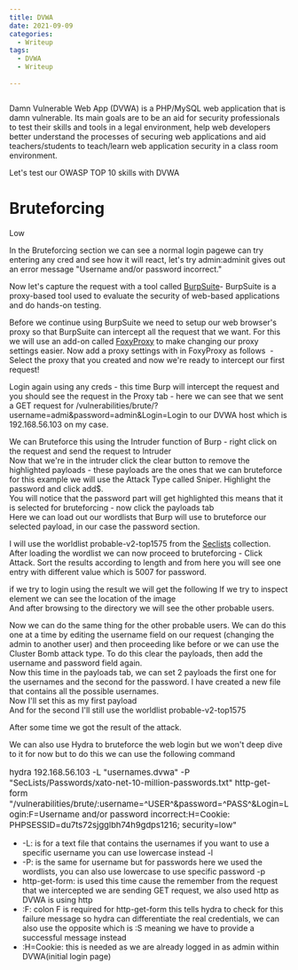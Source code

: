 ```yaml
---
title: DVWA
date: 2021-09-09
categories:
  - Writeup
tags:
  - DVWA
  - Writeup
  
---
```

<p><img src="/assets/images/dvwa.png" alt="" /></p>

<p>Damn Vulnerable Web App (DVWA) is a PHP/MySQL web application that is damn vulnerable. Its main goals are to be an aid for security professionals to test their skills and tools in a legal environment, help web developers better understand the processes of securing web applications and aid teachers/students to teach/learn web application security in a class room environment.</p>

<p>Let's test our OWASP TOP 10 skills with DVWA</p>

<h1>Bruteforcing</h1>
<p>Low</p>

<p>In the Bruteforcing section we can see a normal login page<img src="/assets/images/dvwa/bruteforcing/1.png" alt="" />we can try entering any cred and see how it will react, let's try admin:admin<img src="/assets/images/dvwa/bruteforcing/1-2.png" alt="" />it gives out an error message "Username and/or password incorrect."</p>

<p>Now let's capture the request with a tool called <a href="https://portswigger.net/burp/communitydownload">BurpSuite</a>- BurpSuite is a proxy-based tool used to evaluate the security of web-based applications and do hands-on testing. </p>

<p>Before we continue using BurpSuite we need to setup our web browser's proxy so that BurpSuite can intercept all the request that we want. For this we will use an add-on called <a href="https://addons.mozilla.org/en-US/firefox/addon/foxyproxy-standard/">FoxyProxy</a> to make changing our proxy settings easier. Now add a proxy settings with in FoxyProxy as follows <img src="/assets/images/dvwa/bruteforcing/1-3.png" alt="" /> - Select the proxy that you created and now we're ready to intercept our first request!</p>

<p>Login again using any creds - this time Burp will intercept the request and you should see the request in the Proxy tab<img src="/assets/images/dvwa/bruteforcing/2.png" alt="" /> - here we can see that we sent a GET request for /vulnerabilities/brute/?username=admi&password=admin&Login=Login to our DVWA host which is 192.168.56.103 on my case.</p>

<p>We can Bruteforce this using the Intruder function of Burp - right click on the request and send the request to Intruder<img src="/assets/images/dvwa/bruteforcing/3.png" alt="" /><br>Now that we're in the intruder click the clear button to remove the highlighted payloads - these payloads are the ones that we can bruteforce for this example we will use the Attack Type called Sniper. Highlight the password and click add$.<br><img src="/assets/images/dvwa/bruteforcing/4.png" alt="" />You will notice that the password part will get highlighted this means that it is selected for bruteforcing - now click the payloads tab<br><img src="/assets/images/dvwa/bruteforcing/5.png" alt="" />Here we can load out our wordlists that Burp will use to bruteforce our selected payload, in our case the password section.</p>

<p>I will use the worldlist probable-v2-top1575 from the <a href="https://github.com/danielmiessler/SecLists"> Seclists</a> collection. After loading the wordlist we can now proceed to bruteforcing - Click Attack. Sort the results according to length and from here you will see one entry with different value which is 5007 for password.<br><img src="/assets/images/dvwa/bruteforcing/6.png" alt="" /></p>

<p>if we try to login using the result we will get the following<img src="/assets/images/dvwa/bruteforcing/7.png" alt="" /> If we try to inspect element we can see the location of the image<img src="/assets/images/dvwa/bruteforcing/8.png" alt="" /><br>And after browsing to the directory we will see the other probable users.<img src="/assets/images/dvwa/bruteforcing/9.png" alt="" /></p>

<p>Now we can do the same thing for the other probable users. We can do this one at a time by editing the username field on our request (changing the admin to another user) and then proceeding like before or we can use the Cluster Bomb attack type. To do this clear the payloads, then add the username and password field again.<img src="/assets/images/dvwa/bruteforcing/9-1.png" alt="" /><br>Now this time in the payloads tab, we can set 2 payloads the first one for the usernames and the second for the password. I have created a new file that contains all the possible usernames.<img src="/assets/images/dvwa/bruteforcing/10.png" alt="" /><br>Now I'll set this as my first payload<img src="/assets/images/dvwa/bruteforcing/15.png" alt="" /><br>And for the second I'll still use the worldlist probable-v2-top1575</p>

<p>After some time we got the result of the attack.<img src="/assets/images/dvwa/bruteforcing/16.png" alt="" /><br></p>

<p>We can also use Hydra to bruteforce the web login but we won't deep dive to it for now but to do this we can use the following command</p>

<p style="font-size:15px">hydra 192.168.56.103 -L "usernames.dvwa" -P "SecLists/Passwords/xato-net-10-million-passwords.txt" http-get-form  "/vulnerabilities/brute/:username=^USER^&password=^PASS^&Login=Login:F=Username and/or password incorrect:H=Cookie: PHPSESSID=du7ts72sjgglbh74h9gdps1216; security=low"</p>

<ul>
  <li>-L: is for a text file that contains the usernames if you want to use a specific username you can use lowercase instead -l</li>
  <li>-P: is the same for username but for passwords here we used the wordlists, you can also use lowercase to use specific password -p</li>
  <li>http-get-form: is used this time cause the remember from the request that we intercepted we are sending GET request, we also used http as DVWA is using http</li>
  <li>:F: colon F is required for http-get-form this tells hydra to check for this failure message so hydra can differentiate the real credentials, we can also use the opposite which is :S meaning we have to provide a successful message instead</li>
  <li>:H=Cookie: this is needed as we are already logged in as admin within DVWA(initial login page)</li>
</ul>

